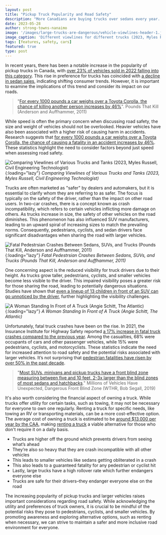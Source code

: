 ```yaml
---
layout: post
title: "Pickup Truck Popularity and Road Safety"
description: "More Canadians are buying trucks over sedans every year. Let’s look at the numbers to see how “safe” trucks really are on our roads."
date: 2023-05-28
author: strong-towns-nanaimo
image: '/images/large-trucks-are-dangerous/vehicle-viewlines-header-1.jpg'
image_caption: 'Different viewlines for different trucks (2023, Myles Russell, Civil Engineering Technologist)'
tags: [features, safety, cars]
featured: true
type: post
---
```


In recent years, there has been a notable increase in the popularity of pickup trucks in Canada, with [over 23% of vehicles sold in 2022 falling into this category](https://www150.statcan.gc.ca/t1/tbl1/en/tv.action?pid=2010000201). This rise in preference for trucks has coincided with [a decline in sedan sales](https://www150.statcan.gc.ca/t1/tbl1/en/tv.action?pid=2010000201), indicating shifting consumer trends. However, it is important to examine the implications of this trend and consider its impact on our roads.

> "[For every 1000 pounds a car weighs over a Toyota Corolla, the chance of killing another person increases by 46%](https://www.nber.org/system/files/working_papers/w17170/w17170.pdf)". Pounds That Kill (Anderson and Auffhammer, 2011)

While speed is often the primary concern when discussing road safety, the size and weight of vehicles should not be overlooked. Heavier vehicles have also been associated with a higher risk of causing harm in accidents. Research suggests that [for every 1000 pounds a car weighs over a Toyota Corolla, the chance of causing a fatality in an accident increases by 46%](https://www.nber.org/system/files/working_papers/w17170/w17170.pdf). These statistics highlight the need to consider factors beyond just speed when assessing road safety.

![Comparing Viewlines of Various Trucks and Tanks (2023, Myles Russell, Civil Engineering Technologist)]({{site.baseurl}}/images/large-trucks-are-dangerous/vehicle-viewlines-1.jpg){:loading="lazy"}
*Comparing Viewlines of Various Trucks and Tanks (2023, Myles Russell, Civil Engineering Technologist)*

Trucks are often marketed as "safer" by dealers and automakers, but it is essential to clarify whom they are referring to as safer. The focus is typically on the safety of the driver, rather than the impact on other road users. In two-car crashes, there is a concept known as crash incompatibility, which refers to certain vehicles inflicting more damage on others. As trucks increase in size, the safety of other vehicles on the road diminishes. This phenomenon has also influenced SUV manufacturers, leading to an upward spiral of increasing sizes to match the prevailing norms. Consequently, pedestrians, cyclists, and sedan drivers face significant disadvantages when sharing the road with larger vehicles.

![Fatal Pedestrsian Crashes Between Sedans, SUVs, and Trucks (Pounds That Kill, Anderson and Auffhammer, 2011)]({{site.baseurl}}/images/large-trucks-are-dangerous/fatal-pedestrian-crashes-us-1.jpeg){:loading="lazy"}
*Fatal Pedestrsian Crashes Between Sedans, SUVs, and Trucks (Pounds That Kill, Anderson and Auffhammer, 2011)*

One concerning aspect is the reduced visibility for truck drivers due to their height. As trucks grow taller, pedestrians, cyclists, and smaller vehicles become less visible to the driver. This impaired visibility poses a greater risk for those sharing the road, leading to potentially dangerous situations. Studies have shown that [even a lineup of 13 children in front of an SUV can go unnoticed by the driver](https://www.wthr.com/article/news/investigations/13-investigates/13-investigates-millions-vehicles-have-unexpected-dangerous-front-blind-zone/531-9521c471-3bc1-4b55-b860-3363f0954b3b), further highlighting the visibility challenges.

![A Woman Standing In Front of A Truck (Angie Schitt, The Atlantic)]({{site.baseurl}}/images/large-trucks-are-dangerous/truck-person-1.jpg){:loading="lazy"}
*A Woman Standing In Front of A Truck (Angie Schitt, The Atlantic)*

Unfortunately, fatal truck crashes have been on the rise. In 2021, the Insurance Institute for Highway Safety reported [a 17% increase in fatal truck crashes compared to the previous year](https://www.iihs.org/topics/fatality-statistics/detail/large-trucks). Among the casualties, 68% were occupants of cars and other passenger vehicles, while 15% were pedestrians, cyclists, and motorcyclists. These statistics indicate the need for increased attention to road safety and the potential risks associated with larger vehicles. It’s not surprising that [pedestrian fatalities have risen by over 50% in the past decade](https://www.ghsa.org/resources/news-releases/GHSA/Ped-Spotlight-Full-Report22).

> "[Most SUVs, minivans and pickup trucks have a front blind zone measuring between five and 10 feet, 2-3x larger than the blind zones of most sedans and hatchbacks](https://www.wthr.com/article/news/investigations/13-investigates/13-investigates-millions-vehicles-have-unexpected-dangerous-front-blind-zone/531-9521c471-3bc1-4b55-b860-3363f0954b3b)." Millions of Vehicles Have Unexpected, Dangerous Front Blind Zone (WTHR, Bob Segall, 2019)

It's also worth considering the financial aspect of owning a truck. While trucks offer utility for certain tasks, such as towing, it may not be necessary for everyone to own one regularly. Renting a truck for specific needs, like towing an RV or transporting materials, can be a more cost-effective option. The average cost of owning a truck is estimated to be [around $13,000 per year by the CAA](https://globalnews.ca/news/3832649/car-ownership-costs-public-transit-canada/), making [renting a truck](https://www.ca.kayak.com/Nanaimo-Pick-up-truck-Rentals.29269.cpk.ksp) a viable alternative for those who don't require it on a daily basis.

- Trucks are higher off the ground which prevents drivers from seeing what’s ahead
- They’re also so heavy that they are crash incompatible with all other vehicles
- This leads to smaller vehicles like sedans getting obliterated in a crash
- This also leads to a guaranteed fatality for any pedestrian or cyclist hit
- Lastly, large trucks have a high rollover rate which further endangers everyone else
- Trucks are safe for their drivers–they endanger everyone else on the road

The increasing popularity of pickup trucks and larger vehicles raises important considerations regarding road safety. While acknowledging the utility and preferences of truck owners, it is crucial to be mindful of the potential risks they pose to pedestrians, cyclists, and smaller vehicles. By promoting awareness and exploring alternative options, such as renting when necessary, we can strive to maintain a safer and more inclusive road environment for everyone.
